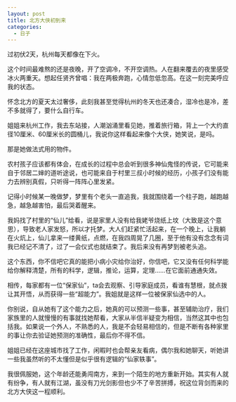 ```yaml
---
layout: post
title: 北方大侠初到来
categories:
  - 日子
---
```

过初伏2天，杭州每天都像在下火。

这个时间最难熬的还是夜晚，开了空调冷，不开空调热。人在翻来覆去的夜里感受冰火两重天。想起任贤齐曾唱：我在两极奔跑，心情忽低忽高。在这一刻完美呼应我的状态。

怀念北方的夏天太过奢侈，此刻我甚至觉得杭州的冬天也还凑合，湿冷也是冷，差不多就得了，要什么自行车。

姐姐来杭州工作，我去东站接，人潮汹涌里看见她，推着旅行箱，背上一个大约直径10厘米、60厘米长的圆桶儿，我说你这样看起来像个大侠，她笑说，是吗。

那是她做法式用的物件。

农村孩子应该都有体会，在成长的过程中总会听到很多神仙鬼怪的传说，它可能来自于邻居二婶的道听途说，也可能来自于村里三叔小时候的经历，小孩子们没有能力去辨别真假，只听得一阵阵心里发紧。

记得小时候某一晚做梦，梦里有个老头一直追我，我就围绕着一个柱子跑，越跑越急，越急越害怕，最后哭着醒来。

我妈找了村里的“仙儿”给看，说是家里人没有给我姥爷烧纸上坟（大致是这个意思），导致老人家发怒，所以才托梦。大人们赶紧忙活起来，在一个晚上，让我躺在火炕上，仙儿拿来一缕黄纸，点燃，在我四周晃了几圈，至于他有没有念念有词我已经记不清了，过了一会仪式也就结束了。我后来没有再梦到被老头追。

这个东西，你不信吧它真的能把小病小灾给你治好，你信吧，它又没有任何科学能给你解释清楚，所有的科学，逻辑，推论，运算，定理……在它面前通通失效。

相传，每家都有一位“保家仙”，ta会去观察、引导家庭成员，看谁有慧根，就点拨让其开悟，从而获得一些“超能力”。我姐就是这样一位被保家仙选中的人。

你别说，自从她有了这个能力之后，她真的可以预测一些事，甚至辅助治疗，我们家族里的人就慢慢的有事就找她帮看，大家从半信半疑变为相信，当然这其中也包括我。如果说一个外人，不熟悉的人，我是不会轻易相信的，但是不断有各种家里的事让你去验证她预测的准确性，最后你不得不信。

姐姐已经在这座城市找了工作，闲暇时也会帮亲友看病，偶尔我和她聊天，听她讲一些我虽然听的不太懂但是似乎很有逻辑的“仙家轶事”。

我很佩服她，这个年龄还能勇闯南方，来到一个陌生的地方重新开始。其实有人就有纷争，有人就有江湖，虽没有刀光剑影但也少不了辛苦拼搏，祝这位背剑而来的北方大侠这一程顺利。
